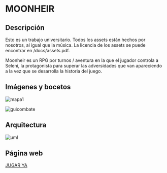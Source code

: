 # MOONHEIR

## Descripción

Esto es un trabajo universitario. Todos los assets están hechos por nosotros, al igual que la música. La licencia de los assets se puede encontrar en /docs/assets.pdf.

Moonheir es un RPG por turnos / aventura en la que el jugador controla a Seleni, la protagonista para superar las adversidades que van apareciendo a la vez que se desarrolla la historia del juego.

## Imágenes y bocetos

![mapa1](https://user-images.githubusercontent.com/56733112/235783951-917cdf40-222d-4e27-a3f8-8c46136c74db.jpg)

![guicombate](https://user-images.githubusercontent.com/56733112/228375029-9c4d36df-a4f6-452e-a69d-df23465e11ac.jpg)


## Arquitectura 

![uml](https://user-images.githubusercontent.com/56733112/228375160-e9e5ba1d-dc9e-4265-8013-30f664f3aea9.png)

## Página web

[JUGAR YA](https://notnoe.github.io/moonheir/)
